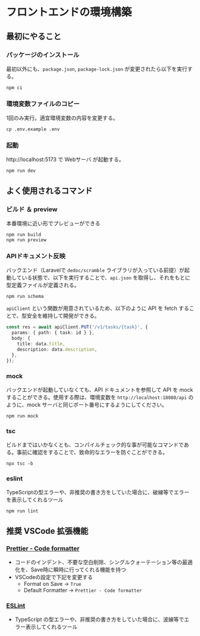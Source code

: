 # フロントエンドの環境構築

## 最初にやること

<!-- Gitがインストールされており、git clone が実施できている前提 -->

### パッケージのインストール

最初以外にも、`package.json`, `package-lock.json` が変更されたら以下を実行する。

```shell
npm ci
```

### 環境変数ファイルのコピー

1回のみ実行。適宜環境変数の内容を変更する。

```shell
cp .env.example .env
```

### 起動

http://localhost:5173 で Webサーバ が起動する。

```shell
npm run dev
```

## よく使用されるコマンド

### ビルド ＆ preview

本番環境に近い形でプレビューができる

```shell
npm run build
npm run preview
```

### APIドキュメント反映

バックエンド（Laravelで `dedoc/scramble` ライブラリが入っている前提）が起動している状態で、以下を実行することで、`api.json` を取得し、それをもとに型定義ファイルが定義される。

```shell
npm run schema
```

`apiClient` という関数が用意されているため、以下のように API を fetch することで、型安全を維持して開発ができる。

```ts
const res = await apiClient.PUT('/v1/tasks/{task}', {
  params: { path: { task: id } },
  body: {
    title: data.title,
    description: data.description,
  },
});
```

### mock

バックエンドが起動していなくても、API ドキュメントを参照して API を mock することができる。使用する際は、環境変数を `http://localhost:18080/api` のように、mock サーバと同じポート番号にするようにしてください。

```shell
npm run mock
```

### tsc

ビルドまではいかなくとも、コンパイルチェック的な事が可能なコマンドである。事前に確認をすることで、致命的なエラーを防ぐことができる。

```shell
npx tsc -b
```

### eslint

TypeScriptの型エラーや、非推奨の書き方をしていた場合に、破線等でエラーを表示してくれるツール

```shell
npm run lint
```

## 推奨 VSCode 拡張機能

### [Prettier - Code formatter](https://marketplace.visualstudio.com/items?itemName=esbenp.prettier-vscode)

- コードのインデント、不要な空白削除、シングルクォーテーション等の最適化を、Save時に瞬時に行ってくれる機能を持つ
- VSCodeの設定で下記を変更する
  - Format on Save → `True`
  - Default Formatter → `Prettier - Code formatter`

### [ESLint](https://marketplace.visualstudio.com/items?itemName=dbaeumer.vscode-eslint)

- TypeScript の型エラーや、非推奨の書き方をしていた場合に、波線等でエラー表示してくれるツール
